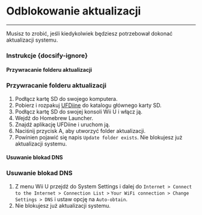 # Odblokowanie aktualizacji
---
Musisz to zrobić, jeśli kiedykolwiek będziesz potrzebował dokonać aktualizacji systemu.

### Instrukcje {docsify-ignore}

<!-- tabs:start -->

#### **Przywracanie folderu aktualizacji**

### Przywracanie folderu aktualizacji

1. Podłącz kartę SD do swojego komputera.
1. Pobierz i rozpakuj [UFDiine](https://github.com/GaryOderNichts/UFDiine/releases) do katalogu głównego karty SD.
1. Podłącz kartę SD do swojej konsoli Wii U i włącz ją.
1. Wejdź do Homebrew Launcher.
1. Znajdź aplikację UFDiine i uruchom ją.
1. Naciśnij przycisk A, aby utworzyć folder aktualizacji.
1. Powinien pojawić się napis `Update folder exists`. Nie blokujesz już aktualizacji systemu.

#### **Usuwanie blokad DNS**

### Usuwanie blokad DNS

1. Z menu Wii U przejdź do System Settings i dalej do `Internet > Connect to the Internet > Connection List >` `Your WiFi connection > Change Settings > DNS` i ustaw opcję na `Auto-obtain`.
1. Nie blokujesz już aktualizacji systemu.

<!-- tabs:end -->